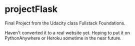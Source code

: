 # projectFlask

Final Project from the Udacity class Fullstack Foundations.

Haven't converted it to a real website yet. Hoping to put it on PythonAnywhere
or Heroku sometime in the near future. 
